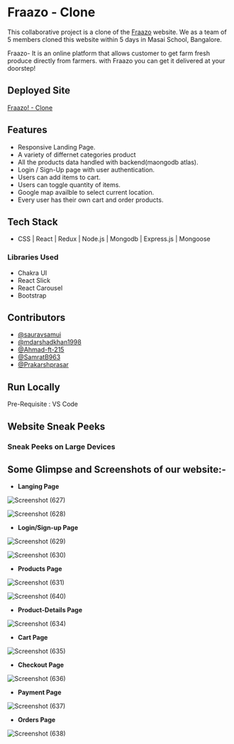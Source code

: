 # Fraazo - Clone

This collaborative project is a clone of the [Fraazo](https://fraazo.com/) website. We as a team of 5 members cloned this website within 5 days in Masai School, Bangalore.

Fraazo- It is an online platform that allows customer to get farm fresh produce directly from farmers. with Fraazo you can get it delivered at your doorstep! 




## Deployed Site

[Fraazo! - Clone](https://fraazo-website-clone.netlify.app/)




## Features

- Responsive Landing Page.
- A variety of differnet categories product
- All the products data handled with backend(maongodb atlas).
- Login / Sign-Up page with user authentication.
- Users can add items to cart.
- Users can toggle quantity of items.
- Google map availble to select current location.
- Every user has their own cart and order products.



## Tech Stack

- CSS | React | Redux | Node.js | Mongodb | Express.js | Mongoose

### Libraries Used 

- Chakra UI
- React Slick
- React Carousel
- Bootstrap



## Contributors

- [@sauravsamui](https://github.com/sauravsamui)
- [@mdarshadkhan1998](https://github.com/mdarshadkhan1998)
- [@Ahmad-ft-215](https://github.com/Ahmad-ft-215)
- [@SamratB963](https://github.com/SamratB963)
- [@Prakarshprasar](https://github.com/Prakarshprasar)

## Run Locally

Pre-Requisite : 
VS Code


## Website Sneak Peeks

### Sneak Peeks on Large Devices

## Some Glimpse and Screenshots of our website:-

- **Langing Page**

![Screenshot (627)](https://user-images.githubusercontent.com/101567122/187084336-cd246bb0-d6ee-4b83-b97d-4fdcd07ef8c7.png)

![Screenshot (628)](https://user-images.githubusercontent.com/101567122/187084408-7ceb8ecd-77f2-4232-8830-607a1918b255.png)


- **Login/Sign-up Page**

![Screenshot (629)](https://user-images.githubusercontent.com/101567122/187084488-23e4d7a0-3973-4e29-8309-63e58dfdd5db.png)

![Screenshot (630)](https://user-images.githubusercontent.com/101567122/187084496-60d6e99b-f8b5-4866-8295-46950c07dab3.png)


- **Products Page**

![Screenshot (631)](https://user-images.githubusercontent.com/101567122/187084675-04f143b9-1dcc-4457-aa1e-23c100299230.png)

![Screenshot (640)](https://user-images.githubusercontent.com/101567122/187085031-9cca7e98-7a19-4c98-ae8a-6a5792a9ced5.png)


- **Product-Details Page**

![Screenshot (634)](https://user-images.githubusercontent.com/101567122/187084779-282ce79e-ae16-4e4c-ad1a-4bcaa55f208d.png)


- **Cart Page**

![Screenshot (635)](https://user-images.githubusercontent.com/101567122/187084818-f2ff0720-6163-45d8-8794-13ca4f48a745.png)


- **Checkout Page**

![Screenshot (636)](https://user-images.githubusercontent.com/101567122/187084845-496e0103-064d-40af-acda-8bb29d0c7657.png)


- **Payment Page**

![Screenshot (637)](https://user-images.githubusercontent.com/101567122/187084893-af9c67ba-2e6a-4cff-b9f4-36020e0ae7dc.png)

- **Orders Page**

![Screenshot (638)](https://user-images.githubusercontent.com/101567122/187084931-4321e2bc-1308-4061-a51f-c0808a690a38.png)




